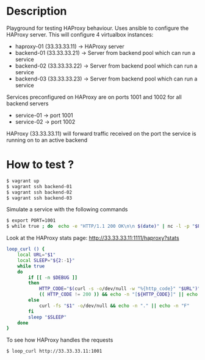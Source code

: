 # Description

Playground for testing HAProxy behaviour. 
Uses ansible to configure the HAProxy server.
This will configure 4 virtualbox instances:

* haproxy-01 (33.33.33.11) -> HAProxy server
* backend-01 (33.33.33.21) -> Server from backend pool which can run a service
* backend-02 (33.33.33.22) -> Server from backend pool which can run a service
* backend-03 (33.33.33.23) -> Server from backend pool which can run a service

Services preconfigured on HAProxy are on ports 1001 and 1002 for all backend servers

* service-01 -> port 1001
* service-02 -> port 1002

HAProxy (33.33.33.11) will forward traffic received on the port the service is running on to an active backend



# How to test ?

```bash
$ vagrant up
$ vagrant ssh backend-01
$ vagrant ssh backend-02
$ vagrant ssh backend-03
```

Simulate a service with the following commands

```bash
$ export PORT=1001
$ while true ; do  echo -e "HTTP/1.1 200 OK\n\n $(date)" | nc -l -p "$PORT"  ; done
```

Look at the HAProxy stats page: http://33.33.33.11:1111/haproxy?stats

```bash
loop_curl () {
	local URL="$1"
	local SLEEP="${2:-1}"
	while true
	do
		if [[ -n $DEBUG ]]
		then
			HTTP_CODE="$(curl -s -o/dev/null -w "%{http_code}" "$URL")"
			(( HTTP_CODE != 200 )) && echo -n "[${HTTP_CODE}]" || echo -n "."
		else
			curl -fs "$1" -o/dev/null && echo -n "." || echo -n "F"
		fi
		sleep "$SLEEP"
	done
}
```

To see how HAProxy handles the requests

```bash
$ loop_curl http://33.33.33.11:1001
```